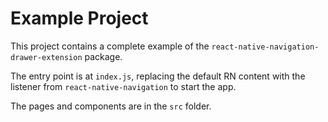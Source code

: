 # Example Project

This project contains a complete example of the `react-native-navigation-drawer-extension` package.

The entry point is at `index.js`, replacing the default RN content with the listener from `react-native-navigation` to start the app.

The pages and components are in the `src` folder.